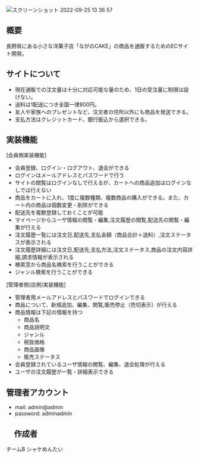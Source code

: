 ![スクリーンショット 2022-09-25 13 36 57](https://user-images.githubusercontent.com/108987382/192128722-8c50bf64-b802-4330-beea-8e23262df3f6.png)
## 概要
長野県にある小さな洋菓子店「ながのCAKE」の商品を通販するためのECサイト開発。

## サイトについて
- 現在通販での注文量は十分に対応可能な量のため、1日の受注量に制限は設けない。
- 送料は1配送につき全国一律800円。
- 友人や家族へのプレゼントなど、注文者の住所以外にも商品を発送できる。
- 支払方法はクレジットカード、銀行振込から選択できる。

## 実装機能
[会員側実装機能]
- 会員登録、ログイン・ログアウト、退会ができる
- ログインはメールアドレスとパスワードで行う
- サイトの閲覧はログインなしで行えるが、カートへの商品追加はログインなしでは行えない
- 商品をカートに入れ、1度に複数種類、複数商品の購入ができる。また、カート内の商品は個数変更・削除ができる
- 配送先を複数登録しておくことが可能
- マイページからユーザ情報の閲覧・編集,注文履歴の閲覧,配送先の閲覧・編集が行える
- 注文履歴一覧には注文日,配送先,支払金額（商品合計＋送料）,注文ステータスが表示される
- 注文履歴詳細には注文日,配送先,支払方法,注文ステータス,商品の注文内容詳細,請求情報が表示される
- 検索窓から商品名検索を行うことができる
- ジャンル検索を行うことができる

[管理者側(店側)実装機能]
- 管理者用メールアドレスとパスワードでログインできる
- 商品について、新規追加、編集、閲覧,販売停止（売切表示）が行える
- 商品情報は下記の情報を持つ
  - 商品名
  - 商品説明文
  - ジャンル
  - 税抜価格
  - 商品画像
  - 販売ステータス
- 会員登録されているユーザ情報の閲覧、編集、退会処理が行える
- ユーザの注文履歴が一覧・詳細表示できる

## 管理者アカウント
- mail: admin@admin
- password: adminadmin

## 　作成者
チームB シャケめんたい
